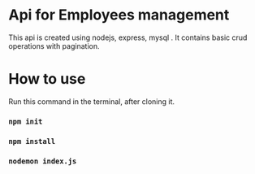 # Api for Employees management
This api is created using nodejs, express, mysql . It contains basic crud operations with pagination.

# How to use
Run this command in the terminal, after cloning it.
### `npm init`
### `npm install`
### `nodemon index.js`
